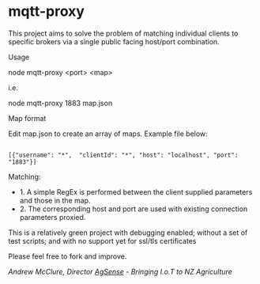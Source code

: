# mqtt-proxy

This project aims to solve the problem of matching individual clients to specific brokers via a single public facing host/port combination.

Usage

node mqtt-proxy &lt;port&gt; &lt;map&gt;

i.e.

node mqtt-proxy 1883 map.json

Map format

Edit map.json to create an array of maps.  Example file below:
</p>
<code>
[{"username": "*",  "clientId": "*", "host": "localhost", "port": "1883"}]
</code>

Matching:
<ul>
<li>1. A simple RegEx is performed between the client supplied parameters and those in the map.</li>
<li>2. The corresponding host and port are used with existing connection parameters proxied.</li>
</ul>

This is a relatively green project with debugging enabled; without a set of test scripts; and with no support yet for ssl/tls certificates

Please feel free to fork and improve.

<i>
Andrew McClure, Director <a href="http://agsense.co.nz">AgSense</a> -  Bringing I.o.T to NZ Agriculture
</i>
